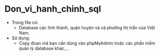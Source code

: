 # Don_vi_hanh_chinh_sql
* Trong file có:
  + Database các tỉnh thành, quận huyện và xã phường thị trấn của Việt Nam.
* Sử dụng:
  + Copy đoạn mã bạn cần dùng vào phpMyAdmin hoặc các phần mềm quản lý database khác,...
